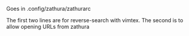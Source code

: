 Goes in .config/zathura/zathurarc

The first two lines are for reverse-search with vimtex.
The second is to allow opening URLs from zathura
